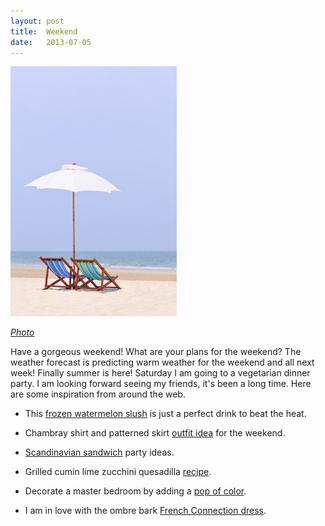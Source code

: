 ```yaml
---
layout: post
title:  Weekend
date:   2013-07-05
---
```


![Umbrellas](/images/umbrellas.jpg)

*[Photo](http://www.universitychic.com/article/taking-summer-trip-budget)*

Have a gorgeous weekend! What are your plans for the weekend? The weather forecast is predicting warm weather for the weekend and all next week! Finally summer is here! Saturday I am going to a vegetarian dinner party. I am looking forward seeing my friends, it's been a long time. Here are some inspiration from around the web.

* This [frozen watermelon slush](http://www.youaremyfave.com/2013/07/02/frozen-watermelon-slush-is-my-fave/) is just a perfect drink to beat the heat.

* Chambray shirt and patterned skirt [outfit idea](http://vanessajackman.blogspot.be/2011/12/new-york-fashion-week-ss-2012sarah.html) for the weekend.

* [Scandinavian sandwich](http://www.bonappetit.com/blogsandforums/blogs/badaily/2012/06/throw-scandinavian-sandwich-pa.html) party ideas.

* Grilled cumin lime zucchini quesadilla [recipe](http://naturallyella.com/2012/07/04/grilled-cumin-lime-zucchini-quesadilla/).

* Decorate a master bedroom by adding a [pop of color](http://www.designsponge.com/2013/06/a-brooklyn-brownstone.html).

* I am in love with the ombre bark [French Connection dress](http://www.frenchconnection.com/product/Woman+New+In/71AGR/Ombre+Bark+Dress.htm).
